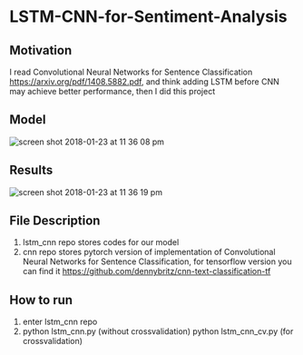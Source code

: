 # LSTM-CNN-for-Sentiment-Analysis
## Motivation 
I read Convolutional Neural Networks for Sentence Classification https://arxiv.org/pdf/1408.5882.pdf, and think adding LSTM before CNN may achieve better performance, then I did this project
## Model
![screen shot 2018-01-23 at 11 36 08 pm](https://user-images.githubusercontent.com/20760190/35314759-3d753056-0096-11e8-9282-67601fe00b81.png)
## Results
![screen shot 2018-01-23 at 11 36 19 pm](https://user-images.githubusercontent.com/20760190/35314760-3d84354c-0096-11e8-900c-4c0e63e7e533.png)
## File Description
1. lstm_cnn repo stores codes for our model
2. cnn repo stores pytorch version of implementation of Convolutional Neural Networks for Sentence Classification, for tensorflow version you can find it https://github.com/dennybritz/cnn-text-classification-tf 

## How to run
1. enter lstm_cnn repo
2. python lstm_cnn.py (without crossvalidation)
   python lstm_cnn_cv.py (for crossvalidation)
